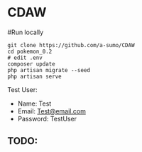 # CDAW

#Run locally
```
git clone https://github.com/a-sumo/CDAW
cd pokemon_0.2
# edit .env
composer update
php artisan migrate --seed
php artisan serve 
```

Test User:
- Name: Test
- Email: Test@email.com
- Password: TestUser

TODO:
- 
